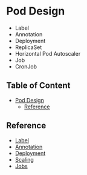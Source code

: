 # Pod Design

- Label
- Annotation
- Deployment
- ReplicaSet
- Horizontal Pod Autoscaler
- Job
- CronJob

## Table of Content  <!-- omit in toc -->

- [Pod Design](#pod-design)
  - [Reference](#reference)

## Reference

- [Label](/stgd/006-pod-design/label.md)
- [Annotation](/stgd/006-pod-design/annotation.md)
- [Deployment](/stgd/006-pod-design/deployment.md)
- [Scaling](/stgd/006-pod-design/scaling.md)
- [Jobs](/stgd/006-pod-design/jobs.md)
